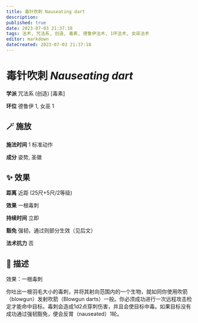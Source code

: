```yaml
---
title: 毒针吹刺 Nauseating dart
description: 
published: true
date: 2023-07-03 21:37:18
tags: 法术, 咒法系, 创造, 毒素, 德鲁伊法术, 1环法术, 女巫法术
editor: markdown
dateCreated: 2023-07-03 21:37:18
---
```


# **毒针吹刺** *Nauseating dart*

**学派** 咒法系 (创造) \[毒素\] 

**环位** 德鲁伊 1, 女巫 1

## 🪄 施放

**施法时间** 1 标准动作

**成分** 姿势, 圣徽

## ✨ 效果  

**距离** 近距 (25尺+5尺/2等级) 

**效果** 一根毒刺 

**持续时间** 立即 

**豁免** 强韧，通过则部分生效（见后文）

**法术抗力** 否

## 📖 描述

效果：一根毒刺

你吐出一根羽毛大小的毒刺，并将其射向范围内的一个生物，就如同你使用吹箭（blowgun）发射吹箭（Blowgun darts）一般。你必须成功进行一次远程攻击检定才能命中目标。毒刺会造成1d2点穿刺伤害，并且会使目标中毒。如果目标没有成功通过强韧豁免，便会反胃（nauseated）1轮。
    